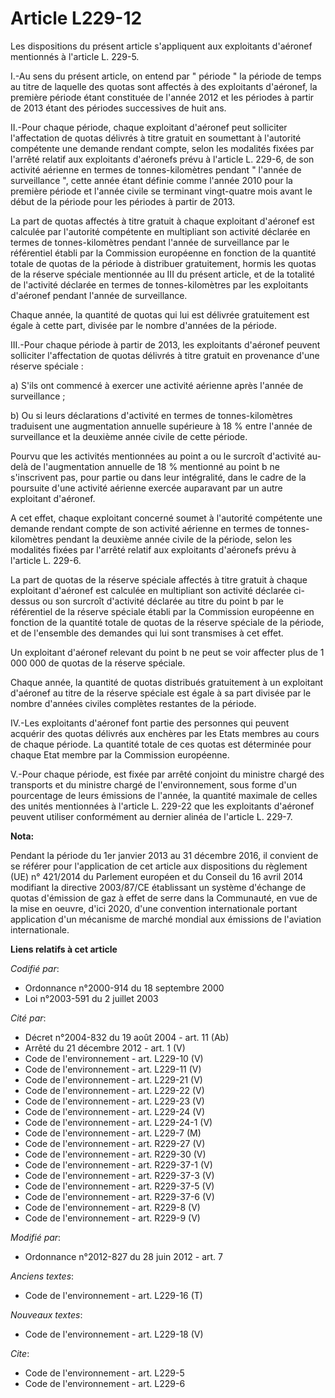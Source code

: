 # Article L229-12

Les dispositions du présent article s'appliquent aux exploitants d'aéronef mentionnés à l'article L. 229-5.

I.-Au sens du présent article, on entend par " période " la période de temps au titre de laquelle des quotas sont affectés à
des exploitants d'aéronef, la première période étant constituée de l'année 2012 et les périodes à partir de 2013 étant des
périodes successives de huit ans. 

II.-Pour chaque période, chaque exploitant d'aéronef peut solliciter l'affectation de quotas délivrés à titre gratuit en
soumettant à l'autorité compétente une demande rendant compte, selon les modalités fixées par l'arrêté relatif aux
exploitants d'aéronefs prévu à l'article L. 229-6, de son activité aérienne en termes de tonnes-kilomètres pendant " l'année
de surveillance ", cette année étant définie comme l'année 2010 pour la première période et l'année civile se terminant
vingt-quatre mois avant le début de la période pour les périodes à partir de 2013. 

La part de quotas affectés à titre gratuit à chaque exploitant d'aéronef est calculée par l'autorité compétente en
multipliant son activité déclarée en termes de tonnes-kilomètres pendant l'année de surveillance par le référentiel établi
par la Commission européenne en fonction de la quantité totale de quotas de la période à distribuer gratuitement, hormis les
quotas de la réserve spéciale mentionnée au III du présent article, et de la totalité de l'activité déclarée en termes de
tonnes-kilomètres par les exploitants d'aéronef pendant l'année de surveillance. 

Chaque année, la quantité de quotas qui lui est délivrée gratuitement est égale à cette part, divisée par le nombre d'années
de la période. 

III.-Pour chaque période à partir de 2013, les exploitants d'aéronef peuvent solliciter l'affectation de quotas délivrés à
titre gratuit en provenance d'une réserve spéciale : 

a) S'ils ont commencé à exercer une activité aérienne après l'année de surveillance ; 

b) Ou si leurs déclarations d'activité en termes de tonnes-kilomètres traduisent une augmentation annuelle supérieure à 18 %
entre l'année de surveillance et la deuxième année civile de cette période. 

Pourvu que les activités mentionnées au point a ou le surcroît d'activité au-delà de l'augmentation annuelle de 18 %
mentionné au point b ne s'inscrivent pas, pour partie ou dans leur intégralité, dans le cadre de la poursuite d'une activité
aérienne exercée auparavant par un autre exploitant d'aéronef.

A cet effet, chaque exploitant concerné soumet à l'autorité compétente une demande rendant compte de son activité aérienne en
termes de tonnes-kilomètres pendant la deuxième année civile de la période, selon les modalités fixées par l'arrêté relatif
aux exploitants d'aéronefs prévu à l'article L. 229-6. 

La part de quotas de la réserve spéciale affectés à titre gratuit à chaque exploitant d'aéronef est calculée en multipliant
son activité déclarée ci-dessus ou son surcroît d'activité déclarée au titre du point b par le référentiel de la réserve
spéciale établi par la Commission européenne en fonction de la quantité totale de quotas de la réserve spéciale de la
période, et de l'ensemble des demandes qui lui sont transmises à cet effet. 

Un exploitant d'aéronef relevant du point b ne peut se voir affecter plus de 1 000 000 de quotas de la réserve spéciale. 

Chaque année, la quantité de quotas distribués gratuitement à un exploitant d'aéronef au titre de la réserve spéciale est
égale à sa part divisée par le nombre d'années civiles complètes restantes de la période. 

IV.-Les exploitants d'aéronef font partie des personnes qui peuvent acquérir des quotas délivrés aux enchères par les Etats
membres au cours de chaque période. La quantité totale de ces quotas est déterminée pour chaque Etat membre par la Commission
européenne.

V.-Pour chaque période, est fixée par arrêté conjoint du ministre chargé des transports et du ministre chargé de
l'environnement, sous forme d'un pourcentage de leurs émissions de l'année, la quantité maximale de celles des unités
mentionnées à l'article L. 229-22 que les exploitants d'aéronef peuvent utiliser conformément au dernier alinéa de l'article
L. 229-7.

**Nota:**

Pendant la période du 1er janvier 2013 au 31 décembre 2016, il convient de se référer pour l'application de cet article aux
dispositions du règlement (UE) n° 421/2014 du Parlement européen et du Conseil du 16 avril 2014 modifiant la directive
2003/87/CE établissant un système d'échange de quotas d'émission de gaz à effet de serre dans la Communauté, en vue de la
mise en oeuvre, d'ici 2020, d'une convention internationale portant application d'un mécanisme de marché mondial aux
émissions de l'aviation internationale.

**Liens relatifs à cet article**

_Codifié par_:

  - Ordonnance n°2000-914 du 18 septembre 2000
  - Loi n°2003-591 du 2 juillet 2003

_Cité par_:

  - Décret n°2004-832 du 19 août 2004 - art. 11 (Ab)
  - Arrêté du 21 décembre 2012 - art. 1 (V)
  - Code de l'environnement - art. L229-10 (V)
  - Code de l'environnement - art. L229-11 (V)
  - Code de l'environnement - art. L229-21 (V)
  - Code de l'environnement - art. L229-22 (V)
  - Code de l'environnement - art. L229-23 (V)
  - Code de l'environnement - art. L229-24 (V)
  - Code de l'environnement - art. L229-24-1 (V)
  - Code de l'environnement - art. L229-7 (M)
  - Code de l'environnement - art. R229-27 (V)
  - Code de l'environnement - art. R229-30 (V)
  - Code de l'environnement - art. R229-37-1 (V)
  - Code de l'environnement - art. R229-37-3 (V)
  - Code de l'environnement - art. R229-37-5 (V)
  - Code de l'environnement - art. R229-37-6 (V)
  - Code de l'environnement - art. R229-8 (V)
  - Code de l'environnement - art. R229-9 (V)

_Modifié par_:

  - Ordonnance n°2012-827 du 28 juin 2012 - art. 7

_Anciens textes_:

  - Code de l'environnement - art. L229-16 (T)

_Nouveaux textes_:

  - Code de l'environnement - art. L229-18 (V)

_Cite_:

  - Code de l'environnement - art. L229-5
  - Code de l'environnement - art. L229-6
